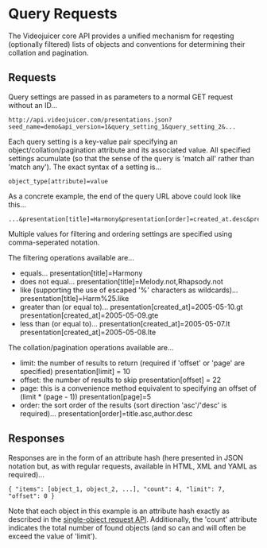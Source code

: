 Query Requests
==============

The Videojuicer core API provides a unified mechanism for reqesting (optionally filtered) lists of objects and conventions for determining their collation and pagination.

Requests
--------

Query settings are passed in as parameters to a normal GET request without an ID...

	http://api.videojuicer.com/presentations.json?seed_name=demo&api_version=1&query_setting_1&query_setting_2&...
	
Each query setting is a key-value pair specifying an object/collation/pagination attribute and its associated value. All specified settings acumulate (so that the sense of the query is 'match all' rather than 'match any'). The exact syntax of a setting is...

	object_type[attribute]=value
	
As a concrete example, the end of the query URL above could look like this...

	...&presentation[title]=Harmony&presentation[order]=created_at.desc&presentation[offset]=14&presentation[limit]=7

Multiple values for filtering and ordering settings are specified using comma-seperated notation.
	
The filtering operations available are...

* equals...
	presentation[title]=Harmony
* does not equal...
	presentation[title]=Melody.not,Rhapsody.not
* like (supporting the use of escaped '%' characters as wildcards)...
	presentation[title]=Harm%25.like
* greater than (or equal to)...
	presentation[created_at]=2005-05-10.gt
	presentation[created_at]=2005-05-09.gte
* less than (or equal to)...
	presentation[created_at]=2005-05-07.lt
	presentation[created_at]=2005-05-08.lte
	
The collation/pagination operations available are...

* limit: the number of results to return (required if 'offset' or 'page' are specified)
	presentation[limit] = 10
* offset: the number of results to skip
	presentation[offset] = 22
* page: this is a convenience method equivalent to specifying an offset of (limit * (page - 1))
	presentation[page]=5
* order: the sort order of the results (sort direction 'asc'/'desc' is required)...
	presentation[order]=title.asc,author.desc
	
Responses
---------

Responses are in the form of an attribute hash (here presented in JSON notation but, as with regular requests, available in HTML, XML and YAML as required)...

	{ "items": [object_1, object_2, ...], "count": 4, "limit": 7, "offset": 0 }
	
Note that each object in this example is an attribute hash exactly as described in the [single-object request API][requests]. Additionally, the 'count' attribute indicates the total number of found objects (and so can and will often be exceed the value of 'limit').

[requests]: requests.html
